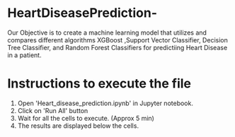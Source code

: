 # HeartDiseasePrediction-
Our Objective is to create a machine learning model that utilizes and compares different algorithms XGBoost ,Support Vector Classifier, Decision Tree Classifier, and Random Forest Classifiers for predictiing Heart Disease in a patient.

# Instructions to execute the file
1. Open 'Heart_disease_prediction.ipynb' in Jupyter notebook.
2. Click on 'Run All' button
3. Wait for all the cells to execute. (Approx 5 min)
4. The results are displayed below the cells.
